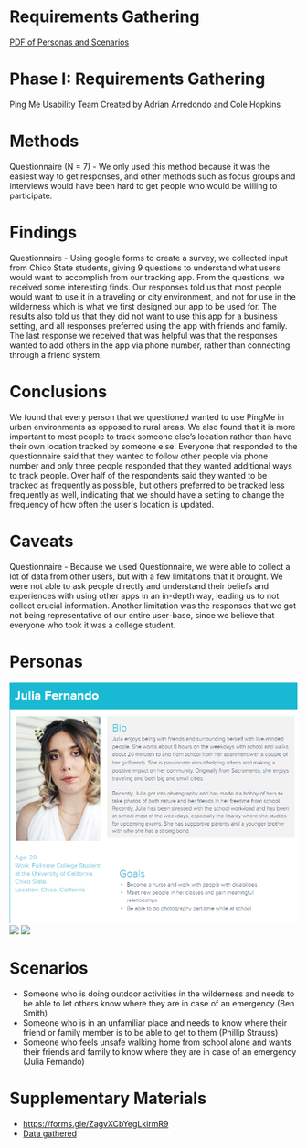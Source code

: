 # Requirements Gathering
[PDF of Personas and Scenarios](../personas.pdf)

# Phase I: Requirements Gathering
Ping Me Usability Team
Created by Adrian Arredondo and Cole Hopkins

# Methods 
Questionnaire (N = 7)  - We only used this method because it was the easiest way to get responses, and other methods such as focus groups and interviews would have been hard to get people who would be willing to participate.

# Findings 
Questionnaire - Using google forms to create a survey, we collected input from Chico State students, giving 9 questions to understand what users would want to accomplish from our tracking app. From the questions, we received some interesting finds. Our responses told us that most people would want to use it in a traveling or city environment, and not for use in the wilderness which is what we first designed our app to be used for. The results also told us that they did not want to use this app for a business setting, and all responses preferred using the app with friends and family. The last response we received that was helpful was that the responses wanted to add others in the app via phone number, rather than connecting through a friend system.

# Conclusions 
We found that every person that we questioned wanted to use PingMe in urban environments as opposed to rural areas. We also found that it is more important to most people to track someone else’s location rather than have their own location tracked by someone else. Everyone that responded to the questionnaire said that they wanted to follow other people via phone number and only three people responded that they wanted additional ways to track people. Over half of the respondents said they wanted to be tracked as frequently as possible, but others preferred to be tracked less frequently as well, indicating that we should have a setting to change the frequency of how often the user's location is updated.

# Caveats 
Questionnaire - Because we used Questionnaire, we were able to collect a lot of data from other users, but with a few limitations that it brought. We were not able to ask people directly and understand their beliefs and experiences with using other apps in an in-depth way, leading us to not collect crucial information. Another limitation was the responses that we got not being representative of our entire user-base, since we believe that everyone who took it was a college student. 

# Personas

<p float="left">
  <img src="./assets/Julia_Fernando.png" width="700" />
  <img src="../assets/Ben_Smith.png" width="700" /> 
  <img src="../assets/Phillip_Strauss.png" width="700" />
</p>

# Scenarios
- Someone who is doing outdoor activities in the wilderness and needs to be able to let others know where they are in case of an emergency (Ben Smith)
- Someone who is in an unfamiliar place and needs to know where their friend or family member is to be able to get to them (Phillip Strauss)
- Someone who feels unsafe walking home from school alone and wants their friends and family to know where they are in case of an emergency (Julia Fernando)

# Supplementary Materials
* https://forms.gle/ZagvXCbYegLkirmR9
* [Data gathered](https://docs.google.com/spreadsheets/d/1YFynl9GU_rjEMCV1D1tb-PyEhe0kWdDxwDFGoR-4S_I/)

